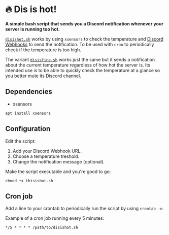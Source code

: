 # 🔥 Dis is hot!
**A simple bash script that sends you a Discord notification whenever your server is running too hot.**

[`disishot.sh`](https://github.com/Zerodya/disishot/blob/main/disishot.sh) works by using `xsensors` to check the temperature and [Discord Webhooks](https://support.discord.com/hc/en-us/articles/228383668-Intro-to-Webhooks) to send  the notification. To be used with `cron` to periodically check if the temperature is too high.

The variant [`disisfine.sh`](https://github.com/Zerodya/disishot/blob/main/disisfine.sh) works just the same but it sends a notification about the current temperature regardless of how hot the server is. Its intended use is to be able to quickly check the temperature at a glance so you better mute its Discord channel.

## Dependencies
- xsensors

`apt install xsensors`

## Configuration
Edit the script: 
1. Add your Discord Webhook URL.
2. Choose a temperature treshold.
3. Change the notification message (optional).

Make the script executable and you're good to go:
```
chmod +x thisishot.sh
```

## Cron job
Add a line to your crontab to periodically run the script by using `crontab -e`.

Example of a cron job running every 5 minutes:
```
*/5 * * * * /path/to/disishot.sh
```
